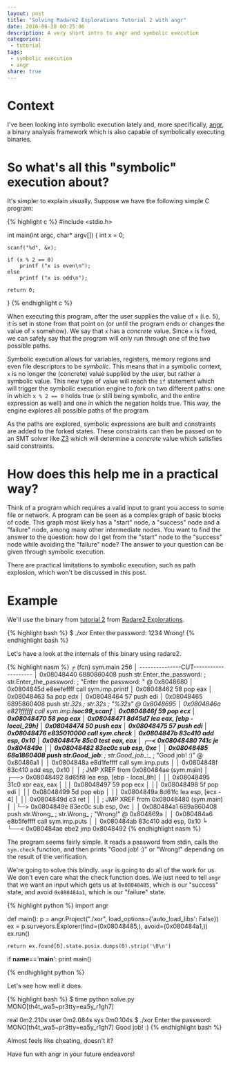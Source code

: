 ```yaml
---
layout: post
title: "Solving Radare2 Explorations Tutorial 2 with angr"
date: 2016-06-28 00:25:06
description: A very short intro to angr and symbolic execution
categories:
 - tutorial
tags:
 - symbolic execution
 - angr
share: true
---
```


# Context

I've been looking into symbolic execution lately and, more specifically, [angr](http://angr.io/), a binary analysis framework which is also capable of symbolically executing binaries.

# So what's all this "symbolic" execution about?

It's simpler to explain visually. Suppose we have the following simple C program:

{% highlight c %}
#include <stdio.h>

int main(int argc, char* argv[])
{
	int x = 0;

	scanf("%d", &x);

	if (x % 2 == 0)
		printf ("x is even\n");
	else
		printf ("x is odd\n");

	return 0;
}
{% endhighlight c %}

When executing this program, after the user supplies the value of `x` (i.e. 5), it is set in stone from that point on (or until the program ends or changes the value of `x` somehow). We say that `x` has a *concrete* value. Since `x` is fixed, we can safely say that the program will only run through one of the two possible paths.

Symbolic execution allows for variables, registers, memory regions and even file descriptors to be *symbolic*. This means that in a symbolic context, `x` is no longer the (concrete) value supplied by the user, but rather a symbolic value. This new type of value will reach the `if` statement which will trigger the symbolic execution engine to *fork* on two different paths: one in which `x % 2 == 0` holds true (`x` still being symbolic, and the entire expression as well) and one in which the negation holds true. This way, the engine explores all possible paths of the program.

As the paths are explored, symbolic expressions are built and constraints are added to the forked states. These constraints can then be passed on to an SMT solver like [Z3](https://github.com/Z3Prover/z3) which will determine a *concrete* value which satisfies said constraints.

# How does this help me in a practical way?

Think of a program which requires a valid input to grant you access to some file or network. A program can be seen as a complex graph of basic blocks of code. This graph most likely has a "start" node, a "success" node and a "failure" node, among many other intermediate nodes. You want to find the answer to the question: how do I get from the "start" node to the "success" node while avoiding the "failure" node? The answer to your question can be given through symbolic execution.

There are practical limitations to symbolic execution, such as path explosion, which won't be discussed in this post.

# Example

We'll use the binary from [tutorial 2](https://github.com/monosource/radare2-explorations-binaries/tree/master/tut2-memory) from [Radare2 Explorations](https://monosource.gitbooks.io/radare2-explorations/content/).

{% highlight bash %}
$ ./xor
Enter the password: 1234
Wrong!
{% endhighlight bash %}

Let's have a look at the internals of this binary using radare2.

{% highlight nasm %}
╒ (fcn) sym.main 256
│           ---------------CUT--------------------
│           0x08048440      6880860408     push str.Enter_the_password: ; str.Enter_the_password: ; "Enter the password: " @ 0x8048680
│           0x0804845d      e8eefeffff     call sym.imp.printf
│           0x08048462      58             pop eax
│           0x08048463      5a             pop edx
│           0x08048464      57             push edi
│           0x08048465      6895860408     push str._32s ; str._32s    ; "%32s" @ 0x8048695
│           0x0804846a      e821ffffff     call sym.imp.__isoc99_scanf
│           0x0804846f      59             pop ecx
│           0x08048470      58             pop eax
│           0x08048471      8d45d7         lea eax, [ebp - local_29h]
│           0x08048474      50             push eax
│           0x08048475      57             push edi
│           0x08048476      e835010000     call sym.check
│           0x0804847b      83c410         add esp, 0x10
│           0x0804847e      85c0           test eax, eax
│       ┌─< 0x08048480      741c           je 0x804849e
│       │   0x08048482      83ec0c         sub esp, 0xc
│       │   0x08048485      68a1860408     push str.Good_job__:_ ; str.Good_job__:_ ; "Good job! :)" @ 0x80486a1
│       │   0x0804848a      e8d1feffff     call sym.imp.puts
│       │   0x0804848f      83c410         add esp, 0x10
│       │   ; JMP XREF from 0x080484ae (sym.main)
│      ┌──> 0x08048492      8d65f8         lea esp, [ebp - local_8h]
│      ││   0x08048495      31c0           xor eax, eax
│      ││   0x08048497      59             pop ecx
│      ││   0x08048498      5f             pop edi
│      ││   0x08048499      5d             pop ebp
│      ││   0x0804849a      8d61fc         lea esp, [ecx - 4]
│      ││   0x0804849d      c3             ret
│      ││   ; JMP XREF from 0x08048480 (sym.main)
│      │└─> 0x0804849e      83ec0c         sub esp, 0xc
│      │    0x080484a1      689a860408     push str.Wrong_ ; str.Wrong_ ; "Wrong!" @ 0x804869a
│      │    0x080484a6      e8b5feffff     call sym.imp.puts
│      │    0x080484ab      83c410         add esp, 0x10
╘      └──< 0x080484ae      ebe2           jmp 0x8048492
{% endhighlight nasm %}

The program seems fairly simple. It reads a password from stdin, calls the `sym.check` function, and then prints "Good job! :)" or "Wrong!" depending on the result of the verification.

We're going to solve this blindly. `angr` is going to do all of the work for us. We don't even care what the check function does. We just need to tell `angr` that we want an input which gets us at `0x08048485`, which is our "success" state, and avoid `0x080484a1`, which is our "failure" state.

{% highlight python %}
import angr

def main():
    p = angr.Project("./xor", load_options={'auto_load_libs': False})
	ex = p.surveyors.Explorer(find=(0x08048485,), avoid=(0x080484a1,))
	ex.run()

	return ex.found[0].state.posix.dumps(0).strip('\0\n')

if __name__=='__main__':
	print main()

{% endhighlight python %}

Let's see how well it does.

{% highlight bash %}
$ time python solve.py 
MONO[th4t_wa5~pr3tty=ea5y_r1gh7]

real	0m2.210s
user	0m2.084s
sys	0m0.104s
$ ./xor 
Enter the password: MONO[th4t_wa5~pr3tty=ea5y_r1gh7]
Good job! :)
{% endhighlight bash %}

Almost feels like cheating, doesn't it?

Have fun with angr in your future endeavors!
